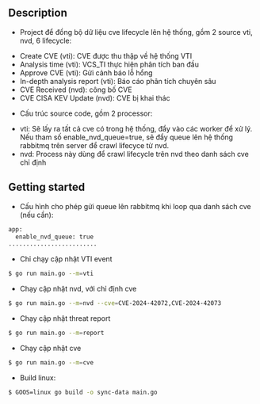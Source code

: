 ## Description

- Project để đồng bộ dữ liệu cve lifecycle lên hệ thống, gồm 2 source vti, nvd, 6 lifecycle:

* Create CVE (vti): CVE được thu thập về hệ thống VTI
* Analysis time (vti): VCS_TI thực hiện phân tích ban đầu
* Approve CVE (vti): Gửi cảnh báo lỗ hổng
* In-depth analysis report (vti): Báo cáo phân tích chuyên sâu
* CVE Received (nvd): <sourceIdentifier> công bố CVE
* CVE CISA KEV Update (nvd): CVE bị khai thác

- Cấu trúc source code, gồm 2 processor:

* vti: Sẽ lấy ra tất cả cve có trong hệ thống, đẩy vào các worker để xử lý. Nếu tham số enable_nvd_queue=true, sẽ đẩy queue lên hệ thống rabbitmq trên server để crawl lifecyce từ nvd.
* nvd: Process này dùng để crawl lifecycle trên nvd theo danh sách cve chỉ định

## Getting started

- Cấu hình cho phép gửi queue lên rabbitmq khi loop qua danh sách cve (nếu cần):

```sh
app:
  enable_nvd_queue: true
.........................
```

- Chỉ chạy cập nhật VTI event

```sh
$ go run main.go --m=vti
```

- Chạy cập nhật nvd, với chỉ định cve

```sh
$ go run main.go --m=nvd --cve=CVE-2024-42072,CVE-2024-42073
```

- Chạy cập nhật threat report

```sh
$ go run main.go --m=report
```

- Chạy cập nhật cve

```sh
$ go run main.go --m=cve
```

- Build linux:

```sh
$ GOOS=linux go build -o sync-data main.go
```
